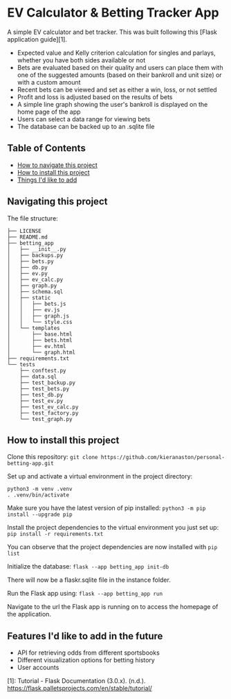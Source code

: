 # EV Calculator & Betting Tracker App

A simple EV calculator and bet tracker. This was built following this [Flask application guide][1].

* Expected value and Kelly criterion calculation for singles and parlays, whether you have both sides available or not
* Bets are evaluated based on their quality and users can place them with one of the suggested amounts (based on their bankroll and unit size) or with a custom amount
* Recent bets can be viewed and set as either a win, loss, or not settled
* Profit and loss is adjusted based on the results of bets
* A simple line graph showing the user's bankroll is displayed on the home page of the app
* Users can select a data range for viewing bets
* The database can be backed up to an .sqlite file

## Table of Contents
- [How to navigate this project](#how-to-navigate-this-project)
- [How to install this project](#how-to-install-this-project)
- [Things I'd like to add](#features-id-like-to-add-in-the-future)

 ## Navigating this project

The file structure:

```
├── LICENSE
├── README.md
├── betting_app
│   ├── __init__.py
│   ├── backups.py
│   ├── bets.py
│   ├── db.py
│   ├── ev.py
│   ├── ev_calc.py
│   ├── graph.py
│   ├── schema.sql
│   ├── static
│   │   ├── bets.js
│   │   ├── ev.js
│   │   ├── graph.js
│   │   └── style.css
│   └── templates
│       ├── base.html
│       ├── bets.html
│       ├── ev.html
│       └── graph.html
├── requirements.txt
└── tests
    ├── conftest.py
    ├── data.sql
    ├── test_backup.py
    ├── test_bets.py
    ├── test_db.py
    ├── test_ev.py
    ├── test_ev_calc.py
    ├── test_factory.py
    └── test_graph.py
```

## How to install this project

Clone this repository: `git clone https://github.com/kieranaston/personal-betting-app.git`

Set up and activate a virtual environment in the project directory:

```
python3 -m venv .venv
. .venv/bin/activate
```

Make sure you have the latest version of pip installed: `python3 -m pip install --upgrade pip`

Install the project dependencies to the virtual environment you just set up: `pip install -r requirements.txt`

You can observe that the project dependencies are now installed with `pip list`

Initialize the database: `flask --app betting_app init-db`

There will now be a flaskr.sqlite file in the instance folder.

Run the Flask app using: `flask --app betting_app run`

Navigate to the url the Flask app is running on to access the homepage of the application.

## Features I'd like to add in the future

* API for retrieving odds from different sportsbooks
* Different visualization options for betting history
* User accounts

[1]: Tutorial - Flask Documentation (3.0.x). (n.d.). https://flask.palletsprojects.com/en/stable/tutorial/
